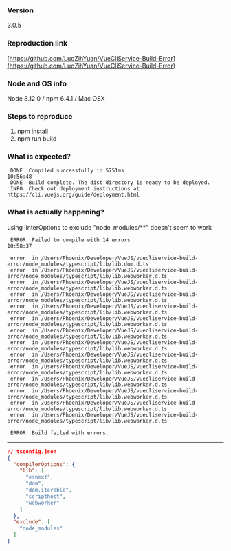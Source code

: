 ### Version
3.0.5

### Reproduction link
[https://github.com/LuoZihYuan/VueCliService-Build-Error](https://github.com/LuoZihYuan/VueCliService-Build-Error)



### Node and OS info
Node 8.12.0 / npm 6.4.1 / Mac OSX

### Steps to reproduce
1. npm install
2. npm run build

### What is expected?
```
 DONE  Compiled successfully in 5751ms                                                                                               10:56:48
 DONE  Build complete. The dist directory is ready to be deployed.
 INFO  Check out deployment instructions at https://cli.vuejs.org/guide/deployment.html
```

### What is actually happening?
using linterOptions to exclude "node_modules/**" doesn't seem to work

```
 ERROR  Failed to compile with 14 errors                                                                                             10:58:37

 error  in /Users/Phoenix/Developer/VueJS/vuecliservice-build-error/node_modules/typescript/lib/lib.dom.d.ts
 error  in /Users/Phoenix/Developer/VueJS/vuecliservice-build-error/node_modules/typescript/lib/lib.webworker.d.ts
 error  in /Users/Phoenix/Developer/VueJS/vuecliservice-build-error/node_modules/typescript/lib/lib.webworker.d.ts
 error  in /Users/Phoenix/Developer/VueJS/vuecliservice-build-error/node_modules/typescript/lib/lib.webworker.d.ts
 error  in /Users/Phoenix/Developer/VueJS/vuecliservice-build-error/node_modules/typescript/lib/lib.webworker.d.ts
 error  in /Users/Phoenix/Developer/VueJS/vuecliservice-build-error/node_modules/typescript/lib/lib.webworker.d.ts
 error  in /Users/Phoenix/Developer/VueJS/vuecliservice-build-error/node_modules/typescript/lib/lib.webworker.d.ts
 error  in /Users/Phoenix/Developer/VueJS/vuecliservice-build-error/node_modules/typescript/lib/lib.webworker.d.ts
 error  in /Users/Phoenix/Developer/VueJS/vuecliservice-build-error/node_modules/typescript/lib/lib.webworker.d.ts
 error  in /Users/Phoenix/Developer/VueJS/vuecliservice-build-error/node_modules/typescript/lib/lib.webworker.d.ts
 error  in /Users/Phoenix/Developer/VueJS/vuecliservice-build-error/node_modules/typescript/lib/lib.webworker.d.ts
 error  in /Users/Phoenix/Developer/VueJS/vuecliservice-build-error/node_modules/typescript/lib/lib.webworker.d.ts
 error  in /Users/Phoenix/Developer/VueJS/vuecliservice-build-error/node_modules/typescript/lib/lib.webworker.d.ts
 error  in /Users/Phoenix/Developer/VueJS/vuecliservice-build-error/node_modules/typescript/lib/lib.webworker.d.ts

 ERROR  Build failed with errors.
```

---
``` json
// tsconfig.json
{
  "compilerOptions": {
    "lib": [
      "esnext",
      "dom",
      "dom.iterable",
      "scripthost",
      "webworker"
    ]
  },
  "exclude": [
    "node_modules"
  ]
}
```

<!-- generated by vue-issues. DO NOT REMOVE -->
